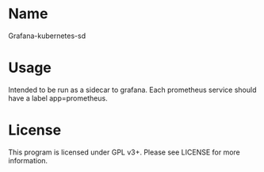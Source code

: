 Name
====

Grafana-kubernetes-sd

Usage
====

Intended to be run as a sidecar to grafana.  Each prometheus service should have
a label app=prometheus.

License
====

This program is licensed under GPL v3+.  Please see LICENSE for more
information.
